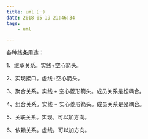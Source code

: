 ```yaml
---
title: uml（一）
date: 2018-05-19 21:46:34
tags:
	- uml

---
```




各种线条用途：

1、继承关系。实线+空心箭头。

2、实现接口。虚线+空心箭头。

3、聚合关系。实线 + 空心菱形箭头。成员关系是松耦合。

4、组合关系。实线 + 实心菱形箭头。成员关系是紧耦合。

5、关联关系。实现。可以加方向。

6、依赖关系。虚线。可以加方向。

